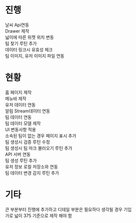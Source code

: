 # 진행  

날씨 Api연동  
Drawer 제작  
넓이에 따른 위젯 위치 변동  
팀 찾기 루틴 추가  
데이터 링크시 유효성 체크  
팀 이미지, 유저 이미지 파일 연동  

# 현황  

홈 페이지 제작  
메뉴바 제작  
유저 데이터 연동  
알림 Stream데이터 연동  
팀 데이터 연동  
팀 데이터 모델 제작  
UI 변동사항 적용  
소속된 팀이 없는 경우 페이지 표시 추가  
팀 생성시 검증 루틴 수정  
팀 생성시 팀 마크 불러오기 루틴 추가  
API 서버 연동  
팀 생성 루틴 추가  
유저 정보 로컬 저장소와 연동  
팀 데이터 변경 감지 루틴 추가  

# 기타  

큰 부분부터 진행에 추가하고 디테일 부분은 필요하다 생각될 경우 기입  
가로 넓이 375 기준으로 제작 해야 함  